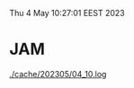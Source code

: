 Thu  4 May 10:27:01 EEST 2023
# JAM
<a href='./cache/202305/04_10.log'>./cache/202305/04_10.log</a>
